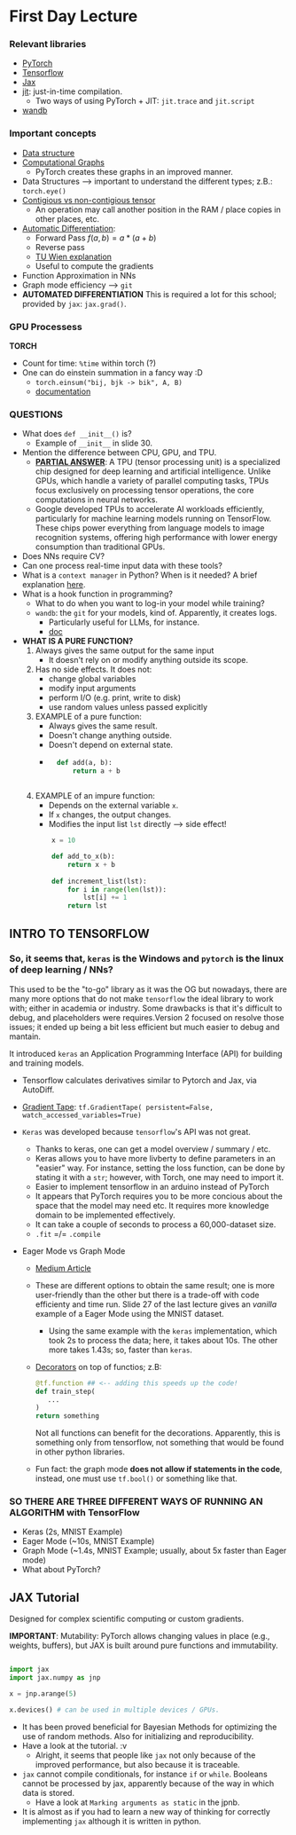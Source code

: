 # First Day Lecture


### Relevant libraries

* [PyTorch](https://pytorch.org/)
* [Tensorflow](https://www.tensorflow.org/)
* [Jax](https://docs.jax.dev/en/latest/)
* [jit](https://numba.pydata.org/numba-doc/dev/user/jit.html): just-in-time compilation.
    * Two ways of using PyTorch + JIT: `jit.trace` and `jit.script`
* [wandb](https://pypi.org/project/wandb/)

### Important concepts

* [Data structure](https://www.h-schmidt.net/FloatConverter/IEEE754.html)
* [Computational Graphs](https://www.geeksforgeeks.org/deep-learning/computational-graphs-in-deep-learning/)
    * PyTorch creates these graphs in an improved manner. 
* Data Structures --> important to understand the different types; z.B.: `torch.eye()`
* [Contigious vs non-contigious tensor](https://discuss.pytorch.org/t/contigious-vs-non-contigious-tensor/30107)
    * An operation may call another position in the RAM / place copies in other places, etc.
* [Automatic Differentiation](https://www.youtube.com/watch?v=wG_nF1awSSY): 
    * Forward Pass $f(a,b) = a * (a+b)$ 
    * Reverse pass
    * [TU Wien explanation](https://www.youtube.com/watch?v=R_m4kanPy6Q)
    * Useful to compute the gradients
* Function Approximation in NNs
* Graph mode efficiency --> `git`
* **AUTOMATED DIFFERENTIATION** This is required a lot for this school; provided by `jax`: `jax.grad()`.

### GPU Processess

**TORCH**
* Count for time: `%time` within torch (?)
* One can do einstein summation in a fancy way :D
    * `torch.einsum("bij, bjk -> bik", A, B)`
    * [documentation](https://docs.pytorch.org/docs/stable/generated/torch.einsum.html) 

### QUESTIONS

* What does `def __init__()` is?
    * Example of `__init__` in slide 30. 
* Mention the difference between CPU, GPU, and TPU. 
    * [**PARTIAL ANSWER**](https://www.liquidweb.com/gpu/vs-tpu/): A TPU (tensor processing unit) is a specialized chip designed for deep learning and artificial intelligence. Unlike GPUs, which handle a variety of parallel computing tasks, TPUs focus exclusively on processing tensor operations, the core computations in neural networks.
    * Google developed TPUs to accelerate AI workloads efficiently, particularly for machine learning models running on TensorFlow. These chips power everything from language models to image recognition systems, offering high performance with lower energy consumption than traditional GPUs.
* Does NNs require CV?
* Can one process real-time input data with these tools? 
* What is a `context manager` in Python? When is it needed? A brief explanation [here](https://book.pythontips.com/en/latest/context_managers.html).
* What is a hook function in programming? 
    * What to do when you want to log-in your model while training?
    * `wandb`: the `git` for your models, kind of. Apparently, it creates logs.
        * Particularly useful for LLMs, for instance. 
        * [doc](https://docs.wandb.ai/)  
* **WHAT IS A PURE FUNCTION?**
    1. Always gives the same output for the same input 
        * It doesn't rely on or modify anything outside its scope.
    2. Has no side effects. It does not:
        * change global variables
        * modify input arguments
        * perform I/O (e.g. print, write to disk)
        * use random values unless passed explicitly
    3. EXAMPLE of a pure function:
        * Always gives the same result.
        * Doesn't change anything outside.
        * Doesn't depend on external state.
        * ```Python
            def add(a, b):
                return a + b
        ```
    4. EXAMPLE of an impure function: 
        * Depends on the external variable `x`.
        * If `x` changes, the output changes.
        * Modifies the input list `lst` directly --> side effect!
        ```Python
            x = 10

            def add_to_x(b):
                return x + b
            
            def increment_list(lst):
                for i in range(len(lst)):
                    lst[i] += 1
                return lst
        ```

## INTRO TO TENSORFLOW

### So, it seems that, `keras` is the Windows and `pytorch` is the linux of deep learning / NNs?

This used to be the "to-go" library as it was the OG but nowadays, there are many more options that do not make `tensorflow` the ideal library to work with; either in academia or industry. Some drawbacks is that it's difficult to debug, and placeholders were requires.Version 2 focused on resolve those issues; it ended up being a bit less efficient but much easier to debug and mantain. 

It introduced `keras` an Application Programming Interface (API) for building and training models. 

* Tensorflow calculates derivatives similar to Pytorch and Jax, via AutoDiff.

* [Gradient Tape](https://www.tensorflow.org/api_docs/python/tf/GradientTape): `tf.GradientTape(
    persistent=False, watch_accessed_variables=True)`

* `Keras` was developed because `tensorflow`'s API was not great. 
    * Thanks to keras, one can get a model overview / summary / etc. 
    * Keras allows you to have more livberty to define parameters in an "easier" way. For instance, setting the loss function, can be done by stating it with a `str`; however, with Torch, one may need to import it. 
    * Easier to implement tensorflow in an arduino instead of PyTorch
    * It appears that PyTorch requires you to be more concious about the space that the model may need etc. It requires more knowledge domain to be implemented effectively. 
    * It can take a couple of seconds to process a 60,000-dataset size.
    * `.fit` =/= `.compile`

* Eager Mode vs Graph Mode
    * [Medium Article](https://jonathan-hui.medium.com/tensorflow-eager-execution-v-s-graph-tf-function-6edaa870b1f1)
    * These are different options to obtain the same result; one is more user-friendly than the other but there is a trade-off with code efficienty and time run. Slide 27 of the last lecture gives an _vanilla_ example of a Eager Mode using the MNIST dataset. 
        * Using the same example with the `keras` implementation, which took 2s to process the data; here, it takes about 10s. The other more takes 1.43s; so, faster than `keras`.
    * [Decorators](https://www.tensorflow.org/guide/function) on top of functios; z.B:
         
         ```Python
         @tf.function ## <-- adding this speeds up the code!
         def train_step(
            ...
         )
         return something
         ```

         Not all functions can benefit for the decorations. Apparently, this is something only from tensorflow, not something that would be found in other python libraries. 
    
    * Fun fact: the graph mode **does not allow if statements in the code**, instead, one must use `tf.bool()` or something like that.

### SO THERE ARE THREE DIFFERENT WAYS OF RUNNING AN ALGORITHM with TensorFlow

* Keras (2s, MNIST Example)
* Eager Mode (~10s, MNIST Example)
* Graph Mode (~1.4s, MNIST Example; usually, about 5x faster than Eager mode)
* What about PyTorch?


## JAX Tutorial

Designed for complex scientific computing or custom gradients.

**IMPORTANT**: Mutability: PyTorch allows changing values in place (e.g., weights, buffers), but JAX is built around pure functions and immutability.


```Python

import jax
import jax.numpy as jnp

x = jnp.arange(5)

x.devices() # can be used in multiple devices / GPUs. 
```

* It has been proved beneficial for Bayesian Methods for optimizing the use of random methods. Also for initializing and reproducibility. 
* Have a look at the tutorial. :v 
    * Alright, it seems that people like `jax` not only because of the improved performance, but also because it is traceable.
* `jax` cannot compile conditionals, for instance `if` or `while`. Booleans cannot be processed by jax, apparently because of the way in which data is stored.
    * Have a look at `Marking arguments as static` in the  jpnb.
* It is almost as if you had to learn a new way of thinking for correctly implementing `jax` although it is written in python.



